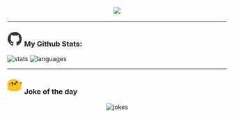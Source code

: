 <!-- Hello: https://github.com/denvercoder1/readme-typing-svg -->
<p align="center">
  <img src="https://readme-typing-svg.herokuapp.com?size=28&lines=Hi%2C%20I%27m%20Vicky%20Nguyen%20👋">
</p>

---
<!-- Stats: https://github.com/anuraghazra/github-readme-stats -->
### <img src='assets/github.gif' width="35"> My Github Stats:

<!-- <img alt="stats" src="https://github-readme-stats.vercel.app/api?username=iamvickynguyen&count_private=true&include_all_commits=true&show_icons=true&theme=default">
<img alt="languages" src="https://github-readme-stats.vercel.app/api/top-langs/?username=iamvickynguyen&langs_count=10&count_private=true&hide=html,css&hide_langs_below=0.09&theme=default&layout=compact"> -->

<img alt="stats" src="https://github-readme-stats-git-masterrstaa-rickstaa.vercel.app/api?username=iamvickynguyen&count_private=true&include_all_commits=true&show_icons=true&theme=default">
<img alt="languages" src="https://github-readme-stats-git-masterrstaa-rickstaa.vercel.app/api/top-langs/?username=iamvickynguyen&langs_count=10&count_private=true&hide=html,css,jupyter%20notebook&hide_langs_below=0.09&theme=default&layout=compact">

---
<!-- Jokes: https://github.com/ABSphreak/readme-jokes -->
### <img src="assets/party_blob.gif" width="35"> Joke of the day

<p align="center">
  <img alt="jokes" width=75% src="https://readme-jokes.vercel.app/api?theme=algolia" />
</p>
